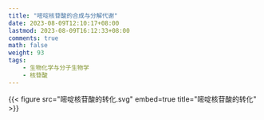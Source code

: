 ```yaml
---
title: "嘧啶核苷酸的合成与分解代谢"
date: 2023-08-09T12:10:17+08:00
lastmod: 2023-08-09T16:12:33+08:00
comments: true
math: false
weight: 93
tags:
    - 生物化学与分子生物学
    - 核苷酸
---
```


{{< figure src="嘧啶核苷酸的转化.svg" embed=true title="嘧啶核苷酸的转化" >}}

